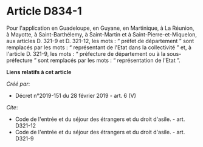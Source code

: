 # Article D834-1

Pour l'application en Guadeloupe, en Guyane, en Martinique, à La Réunion, à Mayotte, à Saint-Barthélemy, à Saint-Martin et à
Saint-Pierre-et-Miquelon, aux articles D. 321-9 et D. 321-12, les mots : “ préfet de département ” sont remplacés par les
mots : “ représentant de l'Etat dans la collectivité ” et, à l'article D. 321-9, les mots : “ préfecture de département ou à
la sous-préfecture ” sont remplacés par les mots : “ représentation de l'Etat ”.

**Liens relatifs à cet article**

_Créé par_:

  - Décret n°2019-151 du 28 février 2019 - art. 6 (V)

_Cite_:

  - Code de l'entrée et du séjour des étrangers et du droit d'asile. - art. D321-12
  - Code de l'entrée et du séjour des étrangers et du droit d'asile. - art. D321-9
